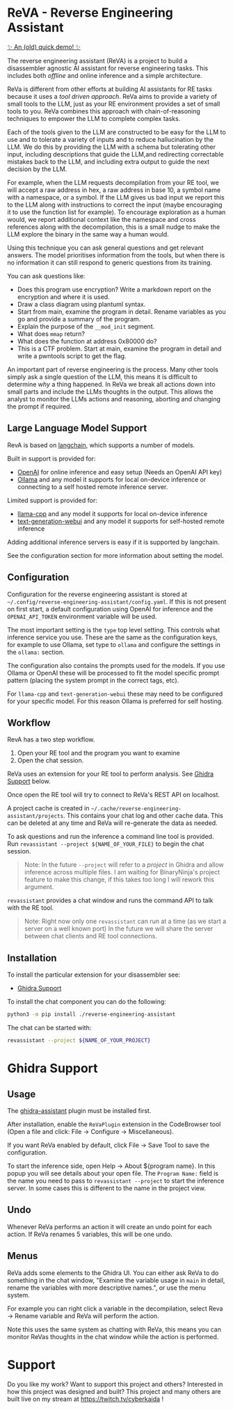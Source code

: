 # ReVA - Reverse Engineering Assistant

[✨ An (old) quick demo! ✨](https://asciinema.org/a/626197)

The reverse engineering assistant (ReVA) is a project to build a disassembler agnostic AI assistant for
reverse engineering tasks. This includes both _offline_ and online inference and a simple architecture.

ReVa is different from other efforts at building AI assistants for RE tasks because it uses a _tool driven approach_.
ReVa aims to provide a variety of small tools to the LLM, just as your RE environment provides a set of small tools
to you. ReVa combines this approach with chain-of-reasoning techniques to empower the LLM to complete complex tasks.

Each of the tools given to the LLM are constructed to be easy for the LLM to use and to tolerate a variety of inputs
and to reduce hallucination by the LLM. We do this by providing the LLM with a schema but tolerating other input,
including descriptions that guide the LLM,and redirecting correctable mistakes back to the LLM, and including extra
output to guide the next decision by the LLM.

For example, when the LLM requests decompilation from your RE tool, we will accept a raw address in hex, a raw address
in base 10, a symbol name with a namespace, or a symbol. If the LLM gives us bad input we report this to the LLM along
with instructions to correct the input (maybe encouraging it to use the function list for example). To encourage exploration
as a human would, we report additional context like the namespace and cross references along with the decompilation, this
is a small nudge to make the LLM explore the binary in the same way a human would.

Using this technique you can ask general questions and get relevant answers. The model prioritises
information from the tools, but when there is no information it can still respond to generic
questions from its training.

You can ask questions like:
- Does this program use encryption? Write a markdown report on the encryption and where it is used.
- Draw a class diagram using plantuml syntax.
- Start from main, examine the program in detail. Rename variables as you go and provide a summary of the program.
- Explain the purpose of the `__mod_init` segment.
- What does `mmap` return?
- What does the function at address 0x80000 do?
- This is a CTF problem. Start at main, examine the program in detail and write a pwntools script to get the flag.

An important part of reverse engineering is the process. Many other tools simply ask a single question of the LLM,
this means it is difficult to determine _why_ a thing happened. In ReVa we break all actions down into small parts
and include the LLMs thoughts in the output. This allows the analyst to monitor the LLMs actions and reasoning, aborting
and changing the prompt if required.

## Large Language Model Support

RevA is based on [langchain](https://langchain.com),
which supports a number of models.

Built in support is provided for:
- [OpenAI](https://platform.openai.com/overview) for online inference and easy setup (Needs an OpenAI API key)
- [Ollama](https://ollama.ai) and any model it supports for local on-device inference or connecting to a self hosted remote inference server.

Limited support is provided for:
- [llama-cpp](https://llama-cpp-python.readthedocs.io/en/latest/) and any model it supports for local on-device inference
- [text-generation-webui](https://github.com/oobabooga/text-generation-webui) and any model it supports for self-hosted remote inference

Adding additional inference servers is easy if it is supported by langchain.

See the configuration section for more information about setting the model.

## Configuration

Configuration for the reverse engineering assistant is stored at
`~/.config/reverse-engineering-assistant/config.yaml`. If this
is not present on first start, a default configuration using
OpenAI for inference and the `OPENAI_API_TOKEN` environment
variable will be used.

The most important setting is the `type` top level setting.
This controls what inference service you use. These are the
same as the configuration keys, for example to use Ollama,
set type to `ollama` and configure the settings in the `ollama:`
section.

The configuration also contains the prompts used for the models.
If you use Ollama or OpenAI these will be processed to fit the
model specific prompt pattern (placing the system prompt in the
correct tags, etc).

For `llama-cpp` and `text-generation-webui` these may need to be
configured for your specific model. For this reason Ollama is
preferred for self hosting.

## Workflow

RevA has a two step workflow.
1. Open your RE tool and the program you want to examine
2. Open the chat session.

ReVa uses an extension for your RE tool to perform analysis.
See [Ghidra Support](#ghidra-support) below.

Once open the RE tool will try to connect to ReVa's REST API on localhost.

A project cache is created in `~/.cache/reverse-engineering-assistant/projects`. This contains your chat log and other
cache data. This can be deleted at any time and ReVa will re-generate the data as needed.

To ask questions and run the inference a command line tool is provided. Run `revassistant --project ${NAME_OF_YOUR_FILE}` to begin the chat session.

> Note: In the future `--project` will refer to a _project_ in Ghidra and allow inference across multiple files.
> I am waiting for BinaryNinja's project feature to make this change, if this takes too long I will rework this argument.

`revassistant` provides a chat window and runs the command API to talk with the RE tool.

> Note: Right now only one `revassistant` can run at a time (as we start a server on a well known port)
> In the future we will share the server between chat clients and RE tool connections.

## Installation

To install the particular extension for your disassembler see:
- [Ghidra Support](#ghidra-support)

To install the chat component you can do the following:

```sh
python3 -m pip install ./reverse-engineering-assistant
```

The chat can be started with:

```sh
revassistant --project ${NAME_OF_YOUR_PROJECT}
```

# Ghidra Support

## Usage

The [ghidra-assistant](ghidra-assistant/README.md) plugin must be installed first. 

After installation, enable the `ReVaPlugin` extension in the CodeBrowser tool (Open a file and click: File -> Configure -> Miscellaneous).

If you want ReVa enabled by default, click File -> Save Tool to save the configuration.

To start the inference side, open Help -> About ${program name}. In this popup you will see details about your open file.
The `Program Name:` field is the name you need to pass to `revassistant --project` to start the inference server. In some
cases this is different to the name in the project view.

## Undo

Whenever ReVa performs an action it will create an undo point for each action. If ReVa renames 5 variables, this will be
one undo.

## Menus

ReVa adds some elements to the Ghidra UI. You can either ask ReVa to do something in the chat window,
"Examine the variable usage in `main` in detail, rename the variables with more descriptive names.",
or use the menu system.

For example you can right click a variable in the decompilation, select Reva -> Rename variable and ReVa
will perform the action.

Note this uses the same system as chatting with ReVa, this means you can monitor ReVas thoughts in the chat
window while the action is performed.

# Support

Do you like my work? Want to support this project and others? Interested in how this project was designed and built?
This project and many others are built live on my stream at https://twitch.tv/cyberkaida !
